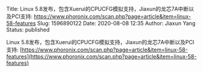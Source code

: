 Title: Linux 5.8发布，包含Xuerui的CPUCFG模拟支持，Jiaxun的龙芯7A中断以及PCI支持: https://www.phoronix.com/scan.php?page=article&item=linux-58-features
Slug: 1596890122
Date: 2020-08-08 12:35
Author: Jiaxun Yang
Status: published

Linux 5.8发布，包含Xuerui的CPUCFG模拟支持，Jiaxun的龙芯7A中断以及PCI支持: [https://www.phoronix.com/scan.php?page=article&item=linux-58-features](https://www.phoronix.com/scan.php?page=article&item=linux-58-features)
